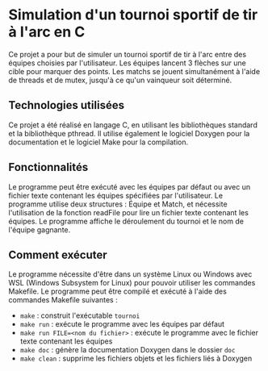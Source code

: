 # Simulation d'un tournoi sportif de tir à l'arc en C

Ce projet a pour but de simuler un tournoi sportif de tir à l'arc entre des équipes choisies par l'utilisateur. Les équipes lancent 3 flèches sur une cible pour marquer des points. Les matchs se jouent simultanément à l'aide de threads et de mutex, jusqu'à ce qu'un vainqueur soit déterminé.

## Technologies utilisées

Ce projet a été réalisé en langage C, en utilisant les bibliothèques standard et la bibliothèque pthread. Il utilise également le logiciel Doxygen pour la documentation et le logiciel Make pour la compilation.

## Fonctionnalités

Le programme peut être exécuté avec les équipes par défaut ou avec un fichier texte contenant les équipes spécifiées par l'utilisateur. Le programme utilise deux structures : Équipe et Match, et nécessite l'utilisation de la fonction readFile pour lire un fichier texte contenant les équipes. Le programme affiche le déroulement du tournoi et le nom de l'équipe gagnante.

## Comment exécuter

Le programme nécessite d'être dans un système Linux ou Windows avec WSL (Windows Subsystem for Linux) pour pouvoir utiliser les commandes Makefile. Le programme peut être compilé et exécuté à l'aide des commandes Makefile suivantes :

- `make` : construit l'exécutable `tournoi`
- `make run` : exécute le programme avec les équipes par défaut
- `make run FILE=<nom du fichier>` : exécute le programme avec le fichier texte contenant les équipes
- `make doc` : génère la documentation Doxygen dans le dossier `doc`
- `make clean` : supprime les fichiers objets et les fichiers liés à Doxygen
